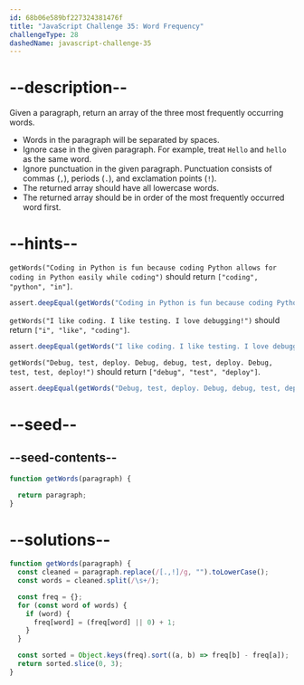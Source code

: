 ```yaml
---
id: 68b06e589bf227324381476f
title: "JavaScript Challenge 35: Word Frequency"
challengeType: 28
dashedName: javascript-challenge-35
---
```


# --description--

Given a paragraph, return an array of the three most frequently occurring words.

- Words in the paragraph will be separated by spaces.
- Ignore case in the given paragraph. For example, treat `Hello` and `hello` as the same word.
- Ignore punctuation in the given paragraph. Punctuation consists of commas (`,`), periods (`.`), and exclamation points (`!`).
- The returned array should have all lowercase words.
- The returned array should be in order of the most frequently occurred word first.

# --hints--

`getWords("Coding in Python is fun because coding Python allows for coding in Python easily while coding")` should return `["coding", "python", "in"]`.

```js
assert.deepEqual(getWords("Coding in Python is fun because coding Python allows for coding in Python easily while coding"), ["coding", "python", "in"]);
```

`getWords("I like coding. I like testing. I love debugging!")` should return `["i", "like", "coding"]`.

```js
assert.deepEqual(getWords("I like coding. I like testing. I love debugging!"), ["i", "like", "coding"]);
```

`getWords("Debug, test, deploy. Debug, debug, test, deploy. Debug, test, test, deploy!")` should return `["debug", "test", "deploy"]`.

```js
assert.deepEqual(getWords("Debug, test, deploy. Debug, debug, test, deploy. Debug, test, test, deploy!"), ["debug", "test", "deploy"]);
```

# --seed--

## --seed-contents--

```js
function getWords(paragraph) {

  return paragraph;
}
```

# --solutions--

```js
function getWords(paragraph) {
  const cleaned = paragraph.replace(/[.,!]/g, "").toLowerCase();
  const words = cleaned.split(/\s+/);

  const freq = {};
  for (const word of words) {
    if (word) {
      freq[word] = (freq[word] || 0) + 1;
    }
  }

  const sorted = Object.keys(freq).sort((a, b) => freq[b] - freq[a]);
  return sorted.slice(0, 3);
}
```

